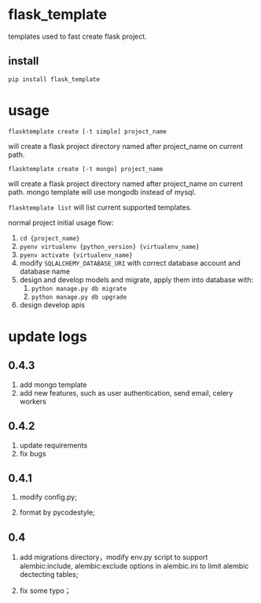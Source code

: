 # flask_template

templates used to fast create flask project.

## install

`pip install flask_template`


# usage

`flasktemplate create [-t simple] project_name`

will create a flask project directory named after project_name on current path.

`flasktemplate create [-t mongo] project_name`

will create a flask project  directory named after project_name on current path.
mongo template will use mongodb instead of mysql.

`flasktemplate list` will list current supported templates.

normal project initial usage flow:
1. `cd {project_name}`
2. `pyenv virtualenv {python_version} {virtualenv_name}`
3. `pyenv activate {virtualenv_name}`
4. modify `SQLALCHEMY_DATABASE_URI` with correct database account and database name
5. design and develop models and migrate, apply them into database with:
    1. `python manage.py db migrate`
    2. `python manage.py db upgrade`
6. design develop apis

# update logs

## 0.4.3
1. add mongo template
2. add new features, such as  user authentication, send email, celery workers

## 0.4.2
1. update requirements
2. fix bugs

## 0.4.1

1. modify config.py;

2. format by pycodestyle;

## 0.4

1. add migrations directory，modify env.py script to support alembic:include, alembic:exclude 
options in alembic.ini to limit alembic dectecting tables;

2. fix some typo；
